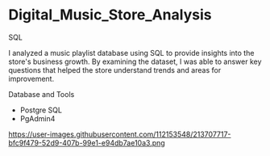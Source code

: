 # Digital_Music_Store_Analysis
SQL 

I analyzed a music playlist database using SQL to provide insights into the store's business growth. By examining the dataset, I was able to answer key questions that helped the store understand trends and areas for improvement.

Database and Tools
- Postgre SQL
- PgAdmin4

https://user-images.githubusercontent.com/112153548/213707717-bfc9f479-52d9-407b-99e1-e94db7ae10a3.png
